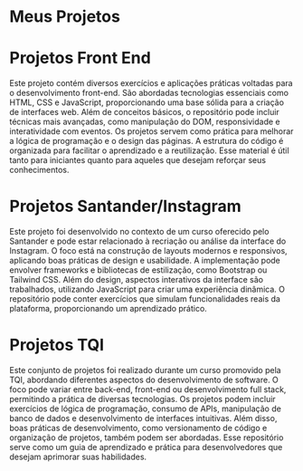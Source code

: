 # Meus Projetos

# Projetos Front End
Este projeto contém diversos exercícios e aplicações práticas voltadas para o desenvolvimento front-end. São abordadas tecnologias essenciais como HTML, CSS e JavaScript, proporcionando uma base sólida para a criação de interfaces web. Além de conceitos básicos, o repositório pode incluir técnicas mais avançadas, como manipulação do DOM, responsividade e interatividade com eventos. Os projetos servem como prática para melhorar a lógica de programação e o design das páginas. A estrutura do código é organizada para facilitar o aprendizado e a reutilização. Esse material é útil tanto para iniciantes quanto para aqueles que desejam reforçar seus conhecimentos.

# Projetos Santander/Instagram
Este projeto foi desenvolvido no contexto de um curso oferecido pelo Santander e pode estar relacionado à recriação ou análise da interface do Instagram. O foco está na construção de layouts modernos e responsivos, aplicando boas práticas de design e usabilidade. A implementação pode envolver frameworks e bibliotecas de estilização, como Bootstrap ou Tailwind CSS. Além do design, aspectos interativos da interface são trabalhados, utilizando JavaScript para criar uma experiência dinâmica. O repositório pode conter exercícios que simulam funcionalidades reais da plataforma, proporcionando um aprendizado prático.

# Projetos TQI
Este conjunto de projetos foi realizado durante um curso promovido pela TQI, abordando diferentes aspectos do desenvolvimento de software. O foco pode variar entre back-end, front-end ou desenvolvimento full stack, permitindo a prática de diversas tecnologias. Os projetos podem incluir exercícios de lógica de programação, consumo de APIs, manipulação de banco de dados e desenvolvimento de interfaces intuitivas. Além disso, boas práticas de desenvolvimento, como versionamento de código e organização de projetos, também podem ser abordadas. Esse repositório serve como um guia de aprendizado e prática para desenvolvedores que desejam aprimorar suas habilidades.
